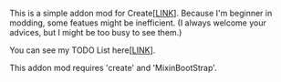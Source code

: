 <p>This is a simple addon mod for Create[<a href="https://github.com/Creators-of-Create/Create">LINK</a>]. Because I'm beginner in modding, some featues might be inefficient. 
(I always welcome your advices, but I might be too busy to see them.) </p>

<p> You can see my TODO List here[<a href="https://docs.google.com/spreadsheets/d/1-gvqGUynX9S1ACbAe0BNLm5l8AKeGUBEkvWdZ-zSFzQ/edit?usp=sharing">LINK</a>]. </p>

<p> This addon mod requires 'create' and 'MixinBootStrap'.</p>
